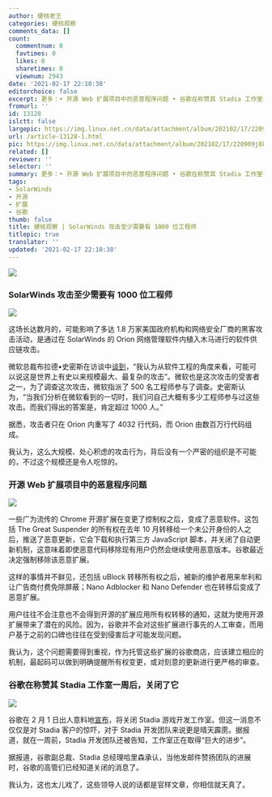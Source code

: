 ```yaml
---
author: 硬核老王
categories: 硬核观察
comments_data: []
count:
  commentnum: 0
  favtimes: 0
  likes: 0
  sharetimes: 0
  viewnum: 2943
date: '2021-02-17 22:10:38'
editorchoice: false
excerpt: 更多：• 开源 Web 扩展项目中的恶意程序问题 • 谷歌在称赞其 Stadia 工作室一周后，关闭了它
fromurl: ''
id: 13128
islctt: false
largepic: https://img.linux.net.cn/data/attachment/album/202102/17/220909j8k7m1p4on4okolo.jpg
url: /article-13128-1.html
pic: https://img.linux.net.cn/data/attachment/album/202102/17/220909j8k7m1p4on4okolo.jpg.thumb.jpg
related: []
reviewer: ''
selector: ''
summary: 更多：• 开源 Web 扩展项目中的恶意程序问题 • 谷歌在称赞其 Stadia 工作室一周后，关闭了它
tags:
- SolarWinds
- 开源
- 扩展
- 谷歌
thumb: false
title: 硬核观察 | SolarWinds 攻击至少需要有 1000 位工程师
titlepic: true
translator: ''
updated: '2021-02-17 22:10:38'
---
```


![](https://img.linux.net.cn/data/attachment/album/202102/17/220909j8k7m1p4on4okolo.jpg)


### SolarWinds 攻击至少需要有 1000 位工程师


![](https://img.linux.net.cn/data/attachment/album/202102/17/220929zqb1bc7ef7wlxcx7.jpg)


这场长达数月的，可能影响了多达 1.8 万家美国政府机构和网络安全厂商的黑客攻击活动，是通过在 SolarWinds 的 Orion 网络管理软件内植入木马进行的软件供应链攻击。


微软总裁布拉德•史密斯在访谈中[谈到](https://www.cbsnews.com/news/solarwinds-hack-russia-cyberattack-60-minutes-2021-02-14/)，“我认为从软件工程的角度来看，可能可以说这是世界上有史以来规模最大、最复杂的攻击”。微软也是这次攻击的受害者之一，为了调查这次攻击，微软指派了 500 名工程师参与了调查。史密斯认为，“当我们分析在微软看到的一切时，我们问自己大概有多少工程师参与过这些攻击。而我们得出的答案是，肯定超过 1000 人。”


据悉，攻击者只在 Orion 内重写了 4032 行代码，而 Orion 由数百万行代码组成。


我认为，这么大规模、处心积虑的攻击行为，背后没有一个严密的组织是不可能的，不过这个规模还是令人吃惊的。


### 开源 Web 扩展项目中的恶意程序问题


![](https://img.linux.net.cn/data/attachment/album/202102/17/220950oe04kavoj4szobes.jpg)


一些广为流传的 Chrome 开源扩展在变更了控制权之后，变成了恶意软件。这包括 The Great Suspender 的所有权在去年 10 月转移给一个未公开身份的人之后，推送了恶意更新，它会下载和执行第三方 JavaScript 脚本，并关闭了自动更新机制，这意味着即使恶意代码移除现有用户仍然会继续使用恶意版本。谷歌最近决定强制移除该恶意扩展。


这样的事情并不鲜见，还包括 uBlock 转移所有权之后，被新的维护者用来牟利和让广告商付费免除屏蔽；Nano Adblocker 和 Nano Defender 也在转移后变成了恶意扩展。


用户往往不会注意也不会得到开源的扩展应用所有权转移的通知，这就为使用开源扩展带来了潜在的风险。因为，谷歌并不会对这些扩展进行事先的人工审查，而用户基于之前的口碑也往往在受到侵害后才可能发现问题。


我认为，这个问题需要得到重视，作为托管这些扩展的谷歌商店，应该建立相应的机制，最起码可以做到明确提醒所有权变更，或对刻意的更新进行更严格的审查。


### 谷歌在称赞其 Stadia 工作室一周后，关闭了它


![](https://img.linux.net.cn/data/attachment/album/202102/17/221017vfrzm7676h5kkma8.jpg)


谷歌在 2 月 1 日出人意料地[宣布](https://www.theverge.com/2021/2/1/22260803/google-stadia-game-development-studio-shut-down-jade-raymond)，将关闭 Stadia 游戏开发工作室。但这一消息不仅仅是对 Stadia 客户的惊吓，对于 Stadia 开发团队来说更是晴天霹雳。据报道，就在一周前，Stadia 开发团队还被告知，工作室正在取得“巨大的进步”。


据报道，谷歌副总裁、Stadia 总经理哈里森承认，当他发邮件赞扬团队的进展时，谷歌的高管们已经知道关闭的消息了。


我认为，这也太儿戏了，这些领导人说的话都是官样文章，你相信就天真了。